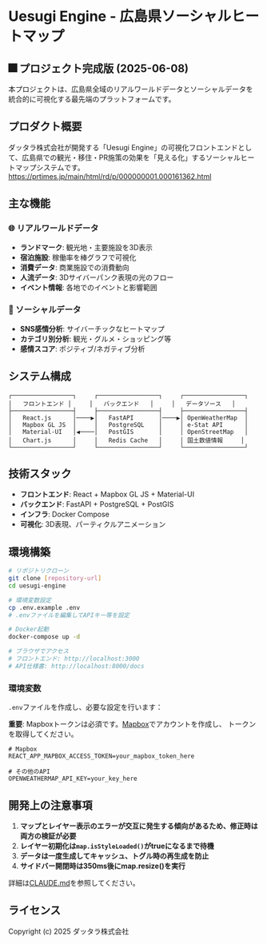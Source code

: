 # Uesugi Engine - 広島県ソーシャルヒートマップ

## 🎆 プロジェクト完成版 (2025-06-08)

本プロジェクトは、広島県全域のリアルワールドデータとソーシャルデータを
統合的に可視化する最先端のプラットフォームです。

## プロダクト概要

ダッタラ株式会社が開発する「Uesugi Engine」の可視化フロントエンドとして、広島県での観光・移住・PR施策の効果を「見える化」するソーシャルヒートマップシステムです。
https://prtimes.jp/main/html/rd/p/000000001.000161362.html

## 主な機能

### 🌐 リアルワールドデータ
- **ランドマーク**: 観光地・主要施設を3D表示
- **宿泊施設**: 稼働率を棒グラフで可視化
- **消費データ**: 商業施設での消費動向
- **人流データ**: 3Dサイバーパンク表現の光のフロー
- **イベント情報**: 各地でのイベントと影響範囲

### 📱 ソーシャルデータ  
- **SNS感情分析**: サイバーチックなヒートマップ
- **カテゴリ別分析**: 観光・グルメ・ショッピング等
- **感情スコア**: ポジティブ/ネガティブ分析

## システム構成

```
┌─────────────────┐     ┌─────────────────┐     ┌─────────────────┐
│   フロントエンド │     │   バックエンド   │     │   データソース   │
├─────────────────┤     ├─────────────────┤     ├─────────────────┤
│   React.js      │────▶│   FastAPI       │────▶│ OpenWeatherMap  │
│   Mapbox GL JS  │     │   PostgreSQL    │     │ e-Stat API      │
│   Material-UI   │◀────│   PostGIS       │     │ OpenStreetMap   │
│   Chart.js      │     │   Redis Cache   │     │ 国土数値情報     │
└─────────────────┘     └─────────────────┘     └─────────────────┘
```

## 技術スタック

- **フロントエンド**: React + Mapbox GL JS + Material-UI
- **バックエンド**: FastAPI + PostgreSQL + PostGIS
- **インフラ**: Docker Compose
- **可視化**: 3D表現、パーティクルアニメーション

## 環境構築

```bash
# リポジトリクローン
git clone [repository-url]
cd uesugi-engine

# 環境変数設定
cp .env.example .env
# .envファイルを編集してAPIキー等を設定

# Docker起動
docker-compose up -d

# ブラウザでアクセス
# フロントエンド: http://localhost:3000
# API仕様書: http://localhost:8000/docs
```

### 環境変数
`.env`ファイルを作成し、必要な設定を行います：

**重要**: Mapboxトークンは必須です。[Mapbox](https://www.mapbox.com/)でアカウントを作成し、
トークンを取得してください。

```
# Mapbox
REACT_APP_MAPBOX_ACCESS_TOKEN=your_mapbox_token_here

# その他のAPI
OPENWEATHERMAP_API_KEY=your_key_here
```

## 開発上の注意事項

1. **マップとレイヤー表示のエラーが交互に発生する傾向があるため、修正時は両方の検証が必要**
2. **レイヤー初期化は`map.isStyleLoaded()`がtrueになるまで待機**
3. **データは一度生成してキャッシュ、トグル時の再生成を防止**
4. **サイドバー開閉時は350ms後にmap.resize()を実行**

詳細は[CLAUDE.md](./CLAUDE.md)を参照してください。

## ライセンス

Copyright (c) 2025 ダッタラ株式会社
